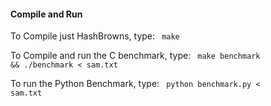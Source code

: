 #### Compile and Run

To Compile just HashBrowns, type:
<code>
make
</code>

To Compile and run the C benchmark, type:
<code>
make benchmark && ./benchmark < sam.txt
</code>

To run the Python Benchmark, type:
<code>
python benchmark.py < sam.txt
</code>
